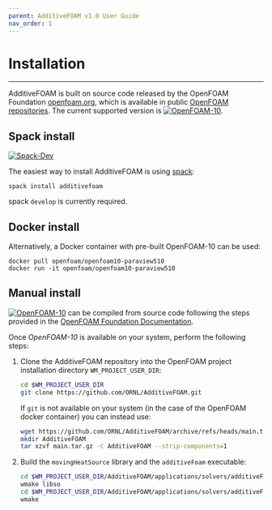 ```yaml
---
parent: AdditiveFOAM v1.0 User Guide
nav_order: 1
---
```


# Installation

---
AdditiveFOAM is built on source code released by the OpenFOAM Foundation [openfoam.org](https://openfoam.org/), which is available in public [OpenFOAM repositories](https://github.com/OpenFOAM). The current supported version is [![OpenFOAM-10](https://img.shields.io/badge/OpenFOAM-10-blue.svg)](https://github.com/OpenFOAM/OpenFOAM-10).

## Spack install
[![Spack-Dev](https://img.shields.io/badge/Spack-Dev-blue.svg)](https://github.com/spack/spack)

The easiest way to install AdditiveFOAM is using [spack](https://spack.readthedocs.io/en/latest/):  
```
spack install additivefoam
```
spack `develop` is currently required.

## Docker install
Alternatively, a Docker container with pre-built OpenFOAM-10 can be used:
```
docker pull openfoam/openfoam10-paraview510
docker run -it openfoam/openfoam10-paraview510
```

## Manual install
[![OpenFOAM-10](https://img.shields.io/badge/OpenFOAM-10-blue.svg)](https://github.com/OpenFOAM/OpenFOAM-10) can be compiled from source code following the steps provided in the [OpenFOAM Foundation Documentation](https://openfoam.org/download/source/).

Once *OpenFOAM-10* is available on your system, perform the following steps:

1. Clone the AdditiveFOAM repository into the OpenFOAM project installation directory `WM_PROJECT_USER_DIR`:
   ```bash
   cd $WM_PROJECT_USER_DIR
   git clone https://github.com/ORNL/AdditiveFOAM.git
   ```

   If `git` is not available on your system (in the case of the OpenFOAM docker container) you can instead use:
   ```bash
   wget https://github.com/ORNL/AdditiveFOAM/archive/refs/heads/main.tar.gz
   mkdir AdditiveFOAM
   tar xzvf main.tar.gz -C AdditiveFOAM --strip-components=1
   ```
2. Build the `movingHeatSource` library and the `additiveFoam` executable:
   ```bash
   cd $WM_PROJECT_USER_DIR/AdditiveFOAM/applications/solvers/additiveFoam/movingHeatSource
   wmake libso
   cd $WM_PROJECT_USER_DIR/AdditiveFOAM/applications/solvers/additiveFoam
   wmake
   ```
